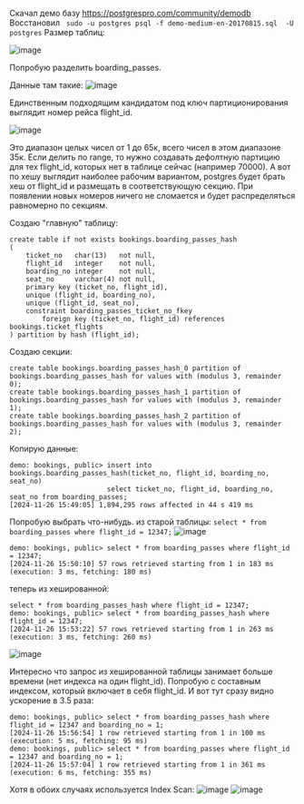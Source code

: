 Скачал демо базу  https://postgrespro.com/community/demodb
Восстановил ` sudo -u postgres psql -f demo-medium-en-20170815.sql  -U postgres`
Размер таблиц:

![image](https://github.com/user-attachments/assets/69b1c15e-03fb-4a01-9f28-a156e6d739a0)

Попробую разделить boarding_passes.

Данные там такие:
![image](https://github.com/user-attachments/assets/465bc36c-c908-4a67-bbb3-7dec6b1b298f)

Единственным подходящим кандидатом под ключ партиционирования выглядит номер рейса flight_id.

![image](https://github.com/user-attachments/assets/8043fed1-c67a-41bf-ab20-b9051278020c)

Это диапазон целых чисел от 1 до 65к, всего чисел в этом диапазоне 35к. 
Если делить по range, то нужно создавать дефолтную партицию для тех flight_id, которых нет в таблице сейчас (например 70000).
А вот по хешу выглядит наиболее рабочим вариантом, postgres будет брать хеш от flight_id и размещать в соответствующую секцию. 
При появлении новых номеров ничего не сломается и будет распределяться равномерно по секциям.

Создаю "главную" таблицу:
```
create table if not exists bookings.boarding_passes_hash
(
    ticket_no   char(13)   not null,
    flight_id   integer    not null,
    boarding_no integer    not null,
    seat_no     varchar(4) not null,
    primary key (ticket_no, flight_id),
    unique (flight_id, boarding_no),
    unique (flight_id, seat_no),
    constraint boarding_passes_ticket_no_fkey
        foreign key (ticket_no, flight_id) references bookings.ticket_flights
) partition by hash (flight_id);
```
Создаю секции:
```
create table bookings.boarding_passes_hash_0 partition of bookings.boarding_passes_hash for values with (modulus 3, remainder 0);
create table bookings.boarding_passes_hash_1 partition of bookings.boarding_passes_hash for values with (modulus 3, remainder 1);
create table bookings.boarding_passes_hash_2 partition of bookings.boarding_passes_hash for values with (modulus 3, remainder 2);
```
Копирую данные:
```
demo: bookings, public> insert into bookings.boarding_passes_hash(ticket_no, flight_id, boarding_no, seat_no)
                        select ticket_no, flight_id, boarding_no, seat_no from boarding_passes;
[2024-11-26 15:49:05] 1,894,295 rows affected in 44 s 419 ms
```
Попробую выбрать что-нибудь.
из старой таблицы:
`select * from boarding_passes where flight_id = 12347;`
![image](https://github.com/user-attachments/assets/0b9ab4b0-c71e-4ad6-ab35-f21ba1ac976e)
```
demo: bookings, public> select * from boarding_passes where flight_id = 12347;
[2024-11-26 15:50:10] 57 rows retrieved starting from 1 in 183 ms (execution: 3 ms, fetching: 180 ms)
```
теперь из хешированной:
```
select * from boarding_passes_hash where flight_id = 12347;
demo: bookings, public> select * from boarding_passes_hash where flight_id = 12347;
[2024-11-26 15:53:22] 57 rows retrieved starting from 1 in 263 ms (execution: 3 ms, fetching: 260 ms)
```
![image](https://github.com/user-attachments/assets/784829ed-e813-4bdc-8f6a-e2863af8faea)

Интересно что запрос из хешированной таблицы занимает больше времени (нет индекса на один flight_id). 
Попробую с составным индексом, который включает в себя flight_id.
И вот тут сразу видно ускорение в 3.5 раза:
```
demo: bookings, public> select * from boarding_passes_hash where flight_id = 12347 and boarding_no = 1;
[2024-11-26 15:56:54] 1 row retrieved starting from 1 in 100 ms (execution: 5 ms, fetching: 95 ms)
demo: bookings, public> select * from boarding_passes where flight_id = 12347 and boarding_no = 1;
[2024-11-26 15:57:04] 1 row retrieved starting from 1 in 361 ms (execution: 6 ms, fetching: 355 ms)
```
Хотя в обоих случаях используется Index Scan:
![image](https://github.com/user-attachments/assets/d673ed67-941d-441c-b14d-535b76337832)
![image](https://github.com/user-attachments/assets/86852a8d-c8b0-41bc-afdf-22cd753875a6)




